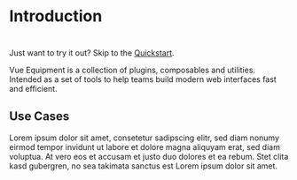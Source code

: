 # Introduction

<div class="tip custom-block flex" style="padding-top: 8px">

Just want to try it out? Skip to the [Quickstart](./getting-started).

</div>

Vue Equipment is a collection of plugins, composables and utilities. Intended as a set of tools to help teams build modern web interfaces fast and efficient.

## Use Cases

Lorem ipsum dolor sit amet, consetetur sadipscing elitr, sed diam nonumy eirmod tempor invidunt ut labore et dolore magna aliquyam erat, sed diam voluptua. At vero eos et accusam et justo duo dolores et ea rebum. Stet clita kasd gubergren, no sea takimata sanctus est Lorem ipsum dolor sit amet.

